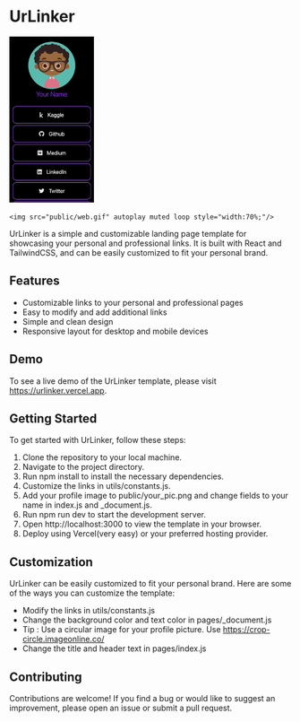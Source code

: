 # UrLinker

<p float="left">
    <img src="public/mob.png" alt="Image" style="width:30%;"/>
 
    <img src="public/web.gif" autoplay muted loop style="width:70%;"/>
</p>


UrLinker is a simple and customizable landing page template for showcasing your personal and professional links. It is built with React and TailwindCSS, and can be easily customized to fit your personal brand.

## Features

- Customizable links to your personal and professional pages
- Easy to modify and add additional links
- Simple and clean design
- Responsive layout for desktop and mobile devices

## Demo

To see a live demo of the UrLinker template, please visit https://urlinker.vercel.app.

## Getting Started

To get started with UrLinker, follow these steps:

1. Clone the repository to your local machine.
2. Navigate to the project directory.
3. Run npm install to install the necessary dependencies.
4. Customize the links in utils/constants.js.
5. Add your profile image to public/your_pic.png and change fields to your name in index.js and \_document.js.
6. Run npm run dev to start the development server.
7. Open http://localhost:3000 to view the template in your browser.
8. Deploy using Vercel(very easy) or your preferred hosting provider.

## Customization

UrLinker can be easily customized to fit your personal brand. Here are some of the ways you can customize the template:

- Modify the links in utils/constants.js
- Change the background color and text color in pages/\_document.js
- Tip : Use a circular image for your profile picture. Use https://crop-circle.imageonline.co/
- Change the title and header text in pages/index.js

## Contributing

Contributions are welcome! If you find a bug or would like to suggest an improvement, please open an issue or submit a pull request.
